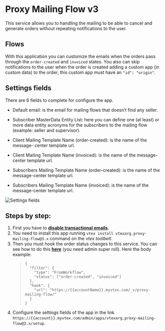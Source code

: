 # Proxy Mailing Flow v3

This service allows you to handling the mailing to be able to cancel and generate orders without repeating notifications to the user.

## Flows

With this application you can customize the emails when the orders pass through the `order-created` and `invoiced` states. You also can skip notifications to the user when the order is created adding a custom app (in custom data) to the order, this custom app must have an `"id": "origin"`.

## Settings fields
There are 6 fields to complete for configure the app.
- Default email: is the email for mailing flows that doesn’t find any seller.

- Subscriber MasterData Entity List: here you can define one (at least) or more data entity acronyms for the subscribers to the mailing flow (example: seller and supervisor).

- Client Mailing Template Name (order-created): is the name of the message-		center template url.

- Client Mailing Template Name (invoiced): is the name of the message-center template url.

- Subscribers Mailing Template Name (order-created): is the name of the message-center template url.

- Subscribers Mailing Template Name (invoiced): is the name of the message-center template url.

![Settings fields](https://user-images.githubusercontent.com/55720621/135907990-74d3fd11-e2fb-4232-9a79-e26772f71dba.png)
## Steps by step:
1. First you have to [**disable transactional emails**](https://help.vtex.com/en/tutorial/how-to-disable-a-transactional-email--frequentlyAskedQuestions_6715). 
2. You need to install this app running `vtex install vtexarg.proxy-mailing-flow@3.x` command on the *vtex toolbelt*.
3. Then you must hook the order status changes to this service. You can see how to do this [**here**](https://developers.vtex.com/vtex-rest-api/reference/order-hook-1#hookconfiguration) (you need admin super roll). Here the body example:
    >     {
    >       "filter": {
    >         "type": "FromWorkflow",
    >         "status": ["order-created", "invoiced"]
    >       },
    >       "hook": {
    >         "url": "https://{{accountName}}.myvtex.com/_v/proxy-mailing-flow/"
    >       }
    >     }
4. Configure the settings fields of the app in the link `https://{{account}}.myvtex.com/admin/apps/vtexarg.proxy-mailing-flow@3.x/setup`.
